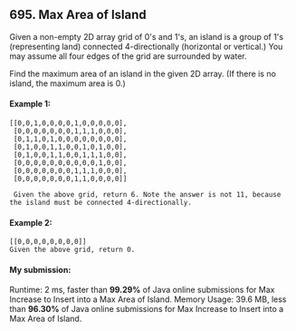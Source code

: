 ## 695. Max Area of Island
Given a non-empty 2D array grid of 0's and 1's, an island is a group of 1's (representing land) connected 4-directionally (horizontal or vertical.) You may assume all four edges of the grid are surrounded by water.

Find the maximum area of an island in the given 2D array. (If there is no island, the maximum area is 0.)

#### Example 1:
```
[[0,0,1,0,0,0,0,1,0,0,0,0,0],
 [0,0,0,0,0,0,0,1,1,1,0,0,0],
 [0,1,1,0,1,0,0,0,0,0,0,0,0],
 [0,1,0,0,1,1,0,0,1,0,1,0,0],
 [0,1,0,0,1,1,0,0,1,1,1,0,0],
 [0,0,0,0,0,0,0,0,0,0,1,0,0],
 [0,0,0,0,0,0,0,1,1,1,0,0,0],
 [0,0,0,0,0,0,0,1,1,0,0,0,0]]

 Given the above grid, return 6. Note the answer is not 11, because the island must be connected 4-directionally.
```

#### Example 2:
```
[[0,0,0,0,0,0,0,0]]
Given the above grid, return 0.
```


#### My submission:
Runtime: 2 ms, faster than **99.29%** of Java online submissions for Max Increase to Insert into a Max Area of Island.
Memory Usage: 39.6 MB, less than **96.30%** of Java online submissions for Max Increase to Insert into a Max Area of Island.

